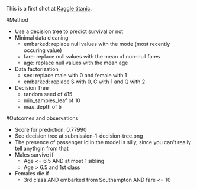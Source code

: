 This is a first shot at [Kaggle titanic](https://www.kaggle.com/c/titanic).

#Method
- Use a decision tree to predict survival or not
- Minimal data cleaning
  - embarked: replace null values with the mode (most recently occuring value)
  - fare: replace null values with the mean of non-null fares
  - age: replace null values with the mean age
- Data factorization
  - sex: replace male with 0 and female with 1
  - embarked: replace S with 0, C with 1 and Q with 2
- Decision Tree
  - random seed of 415
  - min_samples_leaf of 10
  - max_depth of 5

#Outcomes and observations
- Score for prediction: 0.77990
- See decision tree at submission-1-decision-tree.png
- The presence of passenger Id in the model is silly, since you can't really tell anythgin from that
- Males survive if
  - Age <= 6.5 AND at most 1 sibling
  - Age > 6.5 and 1st class
- Females die if
  - 3rd class AND embarked from Southampton AND fare <= 10

